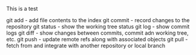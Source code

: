 This is a test

git add - add file contents to the index
git commit - record changes to the repository
git status - show the working tree status
git log - show commit logs
git diff - show changes between commits, commit adn working tree, etc.
git push - update remote refs along with associated objects
git pull - fetch from and integrate with another repository or local branch
